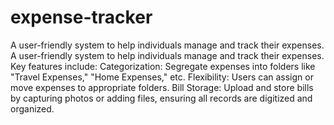 # expense-tracker
A user-friendly system to help individuals manage and track their expenses. 
A user-friendly system to help individuals manage and track their expenses. 
Key features include:
Categorization: Segregate expenses into folders like "Travel Expenses," "Home Expenses," etc.
Flexibility: Users can assign or move expenses to appropriate folders.
Bill Storage: Upload and store bills by capturing photos or adding files, ensuring all records are digitized and organized.

